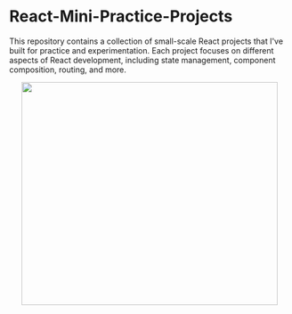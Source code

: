 # React-Mini-Practice-Projects
This repository contains a collection of small-scale React projects that I've built for practice and experimentation. Each project focuses on different aspects of React development, including state management, component composition, routing, and more.


<p align="center">
<img width="460" height="400" src="https://github.com/AnkitNayak-eth/React-Mini-Practice-Projects/assets/52006128/b15bb31b-c199-4dde-829f-695c277940b4">
</p>
